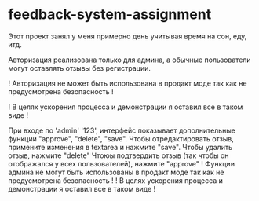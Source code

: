 # feedback-system-assignment

Этот проект занял у меня примерно день учитывая время на сон, еду, итд.

Авторизация реализована только для админа, а обычные пользователи могут оставлять отзывы без регистрации.

! Авторизация не может быть использована в продакт моде так как не предусмотрена безопасность !

! В целях ускорения процесса и демонстрации я оставил все в таком виде !

При входе по 'admin' '123', интерфейс показывает дополнительные функции "approve", "delete", "save".
Чтобы отредактировать отзыв, примените изменения в textarea и нажмите "save".
Чтобы удалить отзыв, нажмите "delete"
Чтоюы подтвердить отзыв (так чтобы он отображался у всех пользователей), нажмите "approve"
! Функции админа не могут быть использованы в продакт моде так как не предусмотрена безопасность !
! В целях ускорения процесса и демонстрации я оставил все в таком виде !
